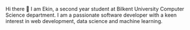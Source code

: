 Hi there 👋
I am Ekin, a second year student at Bilkent University Computer Science department. I am a passionate software developer with a keen interest in web development, data science and machine learning. 

